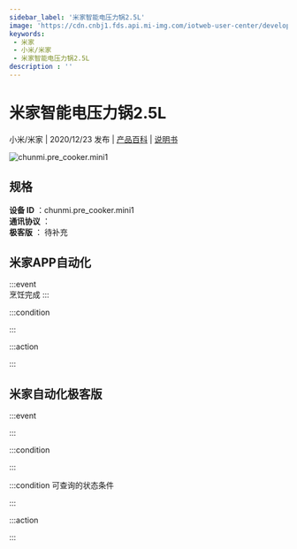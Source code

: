 ```yaml
---
sidebar_label: '米家智能电压力锅2.5L'
image: 'https://cdn.cnbj1.fds.api.mi-img.com/iotweb-user-center/developer_1678870952885vMSEEcK5.png?GalaxyAccessKeyId=AKVGLQWBOVIRQ3XLEW&Expires=9223372036854775807&Signature=O43bhSV3epWbcek2BO+dgITGdxg='
keywords: 
 - 米家
 - 小米/米家
 - 米家智能电压力锅2.5L
description : ''
---
```

# 米家智能电压力锅2.5L

小米/米家 | 2020/12/23 发布 | [产品百科](https://home.mi.com/webapp/content/baike/product/index.html?model=chunmi.pre_cooker.mini1/) | [说明书](https://home.mi.com/views/introduction.html?model=chunmi.pre_cooker.mini1&region=cn)

![chunmi.pre_cooker.mini1](https://cdn.cnbj1.fds.api.mi-img.com/iotweb-user-center/developer_1678870952885vMSEEcK5.png?GalaxyAccessKeyId=AKVGLQWBOVIRQ3XLEW&Expires=9223372036854775807&Signature=O43bhSV3epWbcek2BO+dgITGdxg=)

## 规格  
> 
**设备 ID** ：chunmi.pre_cooker.mini1  
**通讯协议** ：  
**极客版**  ： 待补充 


## 米家APP自动化  

:::event  
烹饪完成
:::

:::condition  

:::

:::action   

:::

## 米家自动化极客版  

:::event  

:::

:::condition  

:::

:::condition 可查询的状态条件  

:::

:::action  

:::

        
